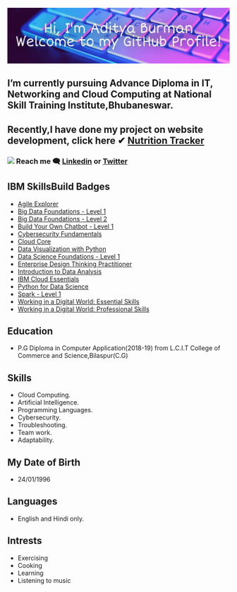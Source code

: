 ![Header](https://github.com/AdityaBurman/AdityaBurman/blob/main/AdityaBurman.jpg)
## I’m currently pursuing Advance Diploma in IT, Networking and Cloud Computing at National Skill Training Institute,Bhubaneswar.
## Recently,I have done my project on website development, click here ✔ <a href="http://nutritiontracker.lovestoblog.com/" target="_blank">Nutrition Tracker</a>
### <img src="https://media.giphy.com/media/hvRJCLFzcasrR4ia7z/giphy.gif" width="25px"> Reach me 🗨 <a href="https://www.linkedin.com/in/aditya-burman-240196/" target="_blank">Linkedin</a> or <a href="https://twitter.com/Aditya_Burman_/" target="_blank">Twitter</a>
## IBM SkillsBuild Badges
- <a href="https://www.credly.com/badges/3d3b7e02-2879-4c72-b9b7-89ffed101b72/public_url/" target="_blank">Agile Explorer</a>
- <a href="https://www.credly.com/badges/c2821e9f-1010-49c7-ae71-8c8d090dd992/public_url/" target="_blank">Big Data Foundations - Level 1</a>
- <a href="https://www.credly.com/badges/39639235-91df-487c-8a2a-2e4159535a94/public_url/" target="_blank">Big Data Foundations - Level 2</a>
- <a href="https://www.credly.com/badges/69572212-73dd-40f1-8daf-5e1011306f9a/public_url/" target="_blank">Build Your Own Chatbot - Level 1</a>
- <a href="https://www.credly.com/badges/d7327775-b393-410d-9a43-65e2cd03da9b/public_url/" target="_blank">Cybersecurity Fundamentals</a>
- <a href="https://www.credly.com/badges/4bcbd90d-1294-4c77-9d75-77d3bf29e5be/public_url/" target="_blank">Cloud Core</a>
- <a href="https://www.credly.com/badges/6b18585d-03d0-41b1-ae68-603473247cba/public_url/" target="_blank">Data Visualization with Python</a>
- <a href="https://www.credly.com/badges/d2927a27-3612-4883-92fa-dc654959347c/public_url/" target="_blank">Data Science Foundations - Level 1</a>
- <a href="https://www.credly.com/badges/2132467d-001f-428f-89ff-702bea0f9713/public_url/" target="_blank">Enterprise Design Thinking Practitioner</a>
- <a href="https://www.credly.com/badges/bfd6e231-82b0-425f-b122-e280bbdbdf7b/public_url/" target="_blank">Introduction to Data Analysis</a>
- <a href="https://www.credly.com/badges/40477d9c-8570-439f-b148-183421470ec4/public_url/" target="_blank">IBM Cloud Essentials</a>
- <a href="https://www.credly.com/badges/9907379e-9d18-412f-ad2a-94f42a7631e8/public_url/" target="_blank">Python for Data Science</a>
- <a href="https://www.credly.com/badges/d11f9873-07ea-4d47-97e5-0aa896f5938d/public_url/" target="_blank">Spark - Level 1</a>
- <a href="https://www.credly.com/badges/cbe557f6-52b4-434f-b1c5-b8af60f91987/public_url/" target="_blank">Working in a Digital World: Essential Skills</a>
- <a href="https://www.credly.com/badges/0dbd5d36-30d6-4698-8504-2baf4d18e96f/public_url/" target="_blank">Working in a Digital World: Professional Skills</a>
## Education
- P.G Diploma in Computer Application(2018-19) from L.C.I.T College of Commerce and Science,Bilaspur(C.G)
## Skills
- Cloud Computing.
- Artificial Intelligence. 
- Programming Languages.
- Cybersecurity.
- Troubleshooting.
- Team work.
- Adaptability.
## My Date of Birth
- 24/01/1996
## Languages 
- English and Hindi only.
## Intrests
- Exercising
- Cooking
- Learning
- Listening to music
<!---
AdityaBurman/AdityaBurman is a ✨ special ✨ repository because its `README.md` (this file) appears on your GitHub profile.
You can click the Preview link to take a look at your changes.
--->
